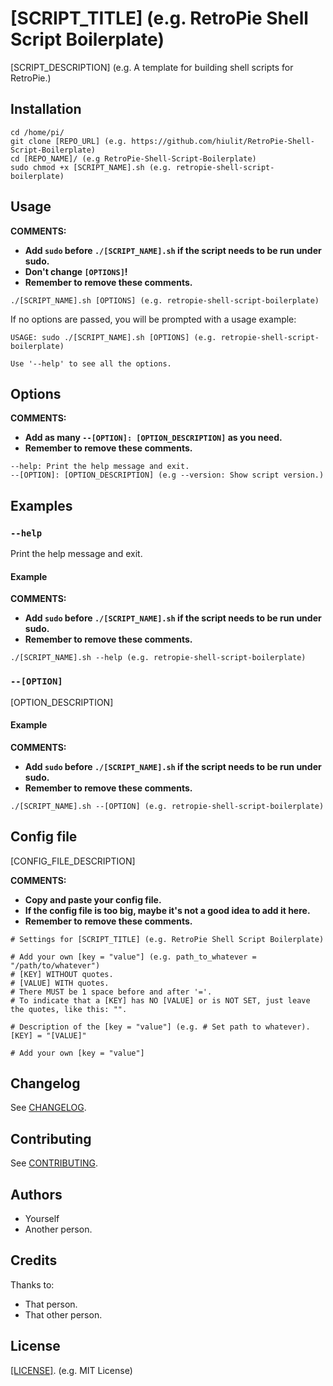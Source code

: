 # [SCRIPT_TITLE] (e.g. RetroPie Shell Script Boilerplate)

[SCRIPT_DESCRIPTION] (e.g. A template for building shell scripts for RetroPie.)

## Installation

```
cd /home/pi/
git clone [REPO_URL] (e.g. https://github.com/hiulit/RetroPie-Shell-Script-Boilerplate)
cd [REPO_NAME]/ (e.g RetroPie-Shell-Script-Boilerplate)
sudo chmod +x [SCRIPT_NAME].sh (e.g. retropie-shell-script-boilerplate)
```

## Usage

**COMMENTS:**
- **Add `sudo` before `./[SCRIPT_NAME].sh` if the script needs to be run under sudo.**
- **Don't change `[OPTIONS]`!**
- **Remember to remove these comments.**

```
./[SCRIPT_NAME].sh [OPTIONS] (e.g. retropie-shell-script-boilerplate) 
```

If no options are passed, you will be prompted with a usage example:

```
USAGE: sudo ./[SCRIPT_NAME].sh [OPTIONS] (e.g. retropie-shell-script-boilerplate)

Use '--help' to see all the options.
```

## Options

**COMMENTS:**
- **Add as many `--[OPTION]: [OPTION_DESCRIPTION]` as you need.**
- **Remember to remove these comments.**

```
--help: Print the help message and exit.
--[OPTION]: [OPTION_DESCRIPTION] (e.g --version: Show script version.)
```

## Examples

### `--help`

Print the help message and exit.

#### Example

**COMMENTS:**
- **Add `sudo` before `./[SCRIPT_NAME].sh` if the script needs to be run under sudo.**
- **Remember to remove these comments.**

`./[SCRIPT_NAME].sh --help (e.g. retropie-shell-script-boilerplate)`

### `--[OPTION]`

[OPTION_DESCRIPTION]

#### Example

**COMMENTS:**
- **Add `sudo` before `./[SCRIPT_NAME].sh` if the script needs to be run under sudo.**
- **Remember to remove these comments.**

`./[SCRIPT_NAME].sh --[OPTION] (e.g. retropie-shell-script-boilerplate)`

## Config file

[CONFIG_FILE_DESCRIPTION]

**COMMENTS:**
- **Copy and paste your config file.**
- **If the config file is too big, maybe it's not a good idea to add it here.**
- **Remember to remove these comments.**

```
# Settings for [SCRIPT_TITLE] (e.g. RetroPie Shell Script Boilerplate)

# Add your own [key = "value"] (e.g. path_to_whatever = "/path/to/whatever")
# [KEY] WITHOUT quotes.
# [VALUE] WITH quotes.
# There MUST be 1 space before and after '='.
# To indicate that a [KEY] has NO [VALUE] or is NOT SET, just leave the quotes, like this: "".

# Description of the [key = "value"] (e.g. # Set path to whatever).
[KEY] = "[VALUE]"

# Add your own [key = "value"]
```

## Changelog

See [CHANGELOG](/CHANGELOG.md).

## Contributing

See [CONTRIBUTING](/CONTRIBUTING.md).

## Authors

* Yourself
* Another person.

## Credits

Thanks to:

* That person.
* That other person.

## License

[[LICENSE]](/LICENSE). (e.g. MIT License)
